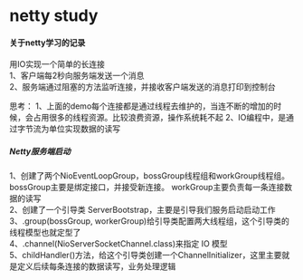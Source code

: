 # netty study
<h4>关于netty学习的记录</h4>

用IO实现一个简单的长连接<br>
1、客户端每2秒向服务端发送一个消息<br>
2、服务端通过阻塞的方法监听连接，并接收客户端发送的消息打印到控制台

思考：
1、上面的demo每个连接都是通过线程去维护的，当连不断的增加的时候，会占用很多的线程资源。比较浪费资源，操作系统耗不起
2、IO编程中，是通过字节流为单位实现数据的读写

<h5>Netty服务端启动</h5>
1、创建了两个NioEventLoopGroup，bossGroup线程组和workGroup线程组。bossGroup主要是绑定接口，并接受新连接。
workGroup主要负责每一条连接数据的读写<br>
2、创建了一个引导类 ServerBootstrap，主要是引导我们服务启动启动工作<br>
3、.group(bossGroup, workerGroup)给引导类配置两大线程组，这个引导类的线程模型也就定型了<br>
4、.channel(NioServerSocketChannel.class)来指定 IO 模型<br>
5、childHandler()方法，给这个引导类创建一个ChannelInitializer，这里主要就是定义后续每条连接的数据读写，业务处理逻辑

